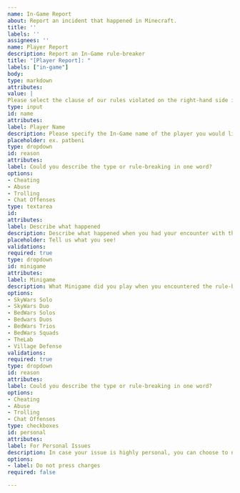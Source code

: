 ```yaml
---
name: In-Game Report
about: Report an incident that happened in Minecraft.
title: ''
labels: ''
assignees: ''
name: Player Report
description: Report an In-Game rule-breaker
title: "[Player Report]: "
labels: ["in-game"]
body:
type: markdown
attributes:
value: |
Please select the clause of our rules violated on the right-hand side if you can classify it. (Optional)
type: input
id: name
attributes:
label: Player Name
description: Please specify the In-Game name of the player you would like to report
placeholder: ex. patbeni
type: dropdown
id: reason
attributes:
label: Could you describe the type or rule-breaking in one word?
options:
- Cheating
- Abuse
- Trolling
- Chat Offenses
type: textarea
id:
attributes:
label: Describe what happened
description: Describe what happened when you had your encounter with the rule breaker, if possible, mention what kind of client modifications they used (if they did).
placeholder: Tell us what you see!
validations:
required: true
type: dropdown
id: minigame
attributes:
label: Minigame
description: What Minigame did you play when you encountered the rule-breaker?
options:
- SkyWars Solo
- SkyWars Duo
- BedWars Solos
- Bedwars Duos
- BedWars Trios
- BedWars Squads
- TheLab
- Village Defense
validations:
required: true
type: dropdown
id: reason
attributes:
label: Could you describe the type or rule-breaking in one word?
options:
- Cheating
- Abuse
- Trolling
- Chat Offenses
type: checkboxes
id: personal
attributes:
label: For Personal Issues
description: In case your issue is highly personal, you can choose to not press charges, therefore we will not issue a punishment.
options:
- label: Do not press charges
required: false

---
```

